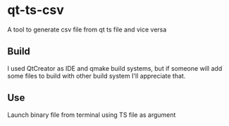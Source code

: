 # qt-ts-csv
A tool to generate csv file from qt ts file and vice versa

## Build
I used QtCreator as IDE and qmake build systems, but if someone will add some files to build with other build system I'll appreciate that.

## Use
Launch binary file from terminal using TS file as argument
